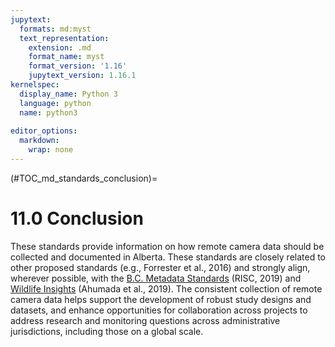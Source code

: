 ```yaml
---
jupytext:
  formats: md:myst
  text_representation:
    extension: .md
    format_name: myst
    format_version: '1.16'
    jupytext_version: 1.16.1
kernelspec:
  display_name: Python 3
  language: python
  name: python3
  
editor_options: 
  markdown: 
    wrap: none
---
```


(#TOC_md_standards_conclusion)=
# 11.0 Conclusion

These standards provide information on how remote camera data should be collected and documented in Alberta. These standards are closely related to other proposed standards (e.g., Forrester et al., 2016) and strongly align, wherever possible, with the [B.C. Metadata Standards](https://www2.gov.bc.ca/assets/gov/environment/natural-resource-stewardship/nr-laws-policy/risc/wcmp_v1.pdf) (RISC, 2019) and [Wildlife Insights](https://www.wildlifeinsights.org/) (Ahumada et al., 2019). The consistent collection of remote camera data helps support the development of robust study designs and datasets, and enhance opportunities for collaboration across projects to address research and monitoring questions across administrative jurisdictions, including those on a global scale.